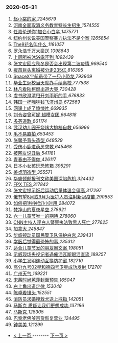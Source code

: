 ### 2020-05-31 
1. [ 赵小棠的家 ](https://s.weibo.com/weibo?q=%23%E8%B5%B5%E5%B0%8F%E6%A3%A0%E7%9A%84%E5%AE%B6%23&Refer=top) *2245679*
1. [ 河南全面取消义务教育特长生招生 ](https://s.weibo.com/weibo?q=%23%E6%B2%B3%E5%8D%97%E5%85%A8%E9%9D%A2%E5%8F%96%E6%B6%88%E4%B9%89%E5%8A%A1%E6%95%99%E8%82%B2%E7%89%B9%E9%95%BF%E7%94%9F%E6%8B%9B%E7%94%9F%23&Refer=top) *1574555*
1. [ 任嘉伦送你1加仑小白伞 ](https://s.weibo.com/weibo?q=%23%E4%BB%BB%E5%98%89%E4%BC%A6%E9%80%81%E4%BD%A01%E5%8A%A0%E4%BB%91%E5%B0%8F%E7%99%BD%E4%BC%9E%23&topic_ad=1&Refer=top) *1475771*
1. [ 纽约州长说美国警察暴力执法不是个案 ](https://s.weibo.com/weibo?q=%23%E7%BA%BD%E7%BA%A6%E5%B7%9E%E9%95%BF%E8%AF%B4%E7%BE%8E%E5%9B%BD%E8%AD%A6%E5%AF%9F%E6%9A%B4%E5%8A%9B%E6%89%A7%E6%B3%95%E4%B8%8D%E6%98%AF%E4%B8%AA%E6%A1%88%23&Refer=top) *1265854*
1. [ The9花名叫什么 ](https://s.weibo.com/weibo?q=%23The9%E8%8A%B1%E5%90%8D%E5%8F%AB%E4%BB%80%E4%B9%88%23&Refer=top) *1181057*
1. [ 罗永浩千万大豪送 ](https://s.weibo.com/weibo?q=%23%E7%BD%97%E6%B0%B8%E6%B5%A9%E5%8D%83%E4%B8%87%E5%A4%A7%E8%B1%AA%E9%80%81%23&topic_ad=1&Refer=top) *1098643*
1. [ 上厕所被沐浴露吓到 ](https://s.weibo.com/weibo?q=%23%E4%B8%8A%E5%8E%95%E6%89%80%E8%A2%AB%E6%B2%90%E6%B5%B4%E9%9C%B2%E5%90%93%E5%88%B0%23&Refer=top) *1092439*
1. [ 张文宏回应秋冬是否会出现第二波疫情 ](https://s.weibo.com/weibo?q=%23%E5%BC%A0%E6%96%87%E5%AE%8F%E5%9B%9E%E5%BA%94%E7%A7%8B%E5%86%AC%E6%98%AF%E5%90%A6%E4%BC%9A%E5%87%BA%E7%8E%B0%E7%AC%AC%E4%BA%8C%E6%B3%A2%E7%96%AB%E6%83%85%23&Refer=top) *969540*
1. [ 疫苗巨头离婚被分走235亿 ](https://s.weibo.com/weibo?q=%23%E7%96%AB%E8%8B%97%E5%B7%A8%E5%A4%B4%E7%A6%BB%E5%A9%9A%E8%A2%AB%E5%88%86%E8%B5%B0235%E4%BA%BF%23&Refer=top) *816395*
1. [ SpaceX宇航员带了一只小恐龙 ](https://s.weibo.com/weibo?q=%23SpaceX%E5%AE%87%E8%88%AA%E5%91%98%E5%B8%A6%E4%BA%86%E4%B8%80%E5%8F%AA%E5%B0%8F%E6%81%90%E9%BE%99%23&Refer=top) *793909*
1. [ 毕业生返校当天就办手续离校 ](https://s.weibo.com/weibo?q=%E6%AF%95%E4%B8%9A%E7%94%9F%E8%BF%94%E6%A0%A1%E5%BD%93%E5%A4%A9%E5%B0%B1%E5%8A%9E%E6%89%8B%E7%BB%AD%E7%A6%BB%E6%A0%A1&Refer=top) *777538*
1. [ 林凡看陆柯燃出道大哭 ](https://s.weibo.com/weibo?q=%23%E6%9E%97%E5%87%A1%E7%9C%8B%E9%99%86%E6%9F%AF%E7%87%83%E5%87%BA%E9%81%93%E5%A4%A7%E5%93%AD%23&Refer=top) *730428*
1. [ 虞书欣澄清甩开刘雨昕的手 ](https://s.weibo.com/weibo?q=%23%E8%99%9E%E4%B9%A6%E6%AC%A3%E6%BE%84%E6%B8%85%E7%94%A9%E5%BC%80%E5%88%98%E9%9B%A8%E6%98%95%E7%9A%84%E6%89%8B%23&Refer=top) *676833*
1. [ 韩国一杯咖啡钱飞济州岛 ](https://s.weibo.com/weibo?q=%23%E9%9F%A9%E5%9B%BD%E4%B8%80%E6%9D%AF%E5%92%96%E5%95%A1%E9%92%B1%E9%A3%9E%E6%B5%8E%E5%B7%9E%E5%B2%9B%23&Refer=top) *672569*
1. [ 网课上成了惊悚片 ](https://s.weibo.com/weibo?q=%23%E7%BD%91%E8%AF%BE%E4%B8%8A%E6%88%90%E4%BA%86%E6%83%8A%E6%82%9A%E7%89%87%23&Refer=top) *669935*
1. [ 刘令姿曾可妮 超模女团 ](https://s.weibo.com/weibo?q=%E5%88%98%E4%BB%A4%E5%A7%BF%E6%9B%BE%E5%8F%AF%E5%A6%AE%20%E8%B6%85%E6%A8%A1%E5%A5%B3%E5%9B%A2&Refer=top) *664818*
1. [ 多芬道歉 ](https://s.weibo.com/weibo?q=%23%E5%A4%9A%E8%8A%AC%E9%81%93%E6%AD%89%23&Refer=top) *661174*
1. [ 武汉幼儿园开烧烤大排档自救 ](https://s.weibo.com/weibo?q=%23%E6%AD%A6%E6%B1%89%E5%B9%BC%E5%84%BF%E5%9B%AD%E5%BC%80%E7%83%A7%E7%83%A4%E5%A4%A7%E6%8E%92%E6%A1%A3%E8%87%AA%E6%95%91%23&Refer=top) *656996*
1. [ 毛不易直拍 ](https://s.weibo.com/weibo?q=%23%E6%AF%9B%E4%B8%8D%E6%98%93%E7%9B%B4%E6%8B%8D%23&Refer=top) *653453*
1. [ 张馨予背头造型 ](https://s.weibo.com/weibo?q=%23%E5%BC%A0%E9%A6%A8%E4%BA%88%E8%83%8C%E5%A4%B4%E9%80%A0%E5%9E%8B%23&Refer=top) *649529*
1. [ 受伤小鹿进药房求救 ](https://s.weibo.com/weibo?q=%23%E5%8F%97%E4%BC%A4%E5%B0%8F%E9%B9%BF%E8%BF%9B%E8%8D%AF%E6%88%BF%E6%B1%82%E6%95%91%23&Refer=top) *645468*
1. [ 被网友说丑后 ](https://s.weibo.com/weibo?q=%E8%A2%AB%E7%BD%91%E5%8F%8B%E8%AF%B4%E4%B8%91%E5%90%8E&Refer=top) *541181*
1. [ 青春由不得你 ](https://s.weibo.com/weibo?q=%23%E9%9D%92%E6%98%A5%E7%94%B1%E4%B8%8D%E5%BE%97%E4%BD%A0%23&Refer=top) *426117*
1. [ 日本小女孩玩恐怖箱 ](https://s.weibo.com/weibo?q=%E6%97%A5%E6%9C%AC%E5%B0%8F%E5%A5%B3%E5%AD%A9%E7%8E%A9%E6%81%90%E6%80%96%E7%AE%B1&Refer=top) *395291*
1. [ 姜贞羽造型 ](https://s.weibo.com/weibo?q=%23%E5%A7%9C%E8%B4%9E%E7%BE%BD%E9%80%A0%E5%9E%8B%23&Refer=top) *355571*
1. [ 华盛顿邮报刊文称美国深陷危机 ](https://s.weibo.com/weibo?q=%E5%8D%8E%E7%9B%9B%E9%A1%BF%E9%82%AE%E6%8A%A5%E5%88%8A%E6%96%87%E7%A7%B0%E7%BE%8E%E5%9B%BD%E6%B7%B1%E9%99%B7%E5%8D%B1%E6%9C%BA&Refer=top) *324432*
1. [ FPX TES ](https://s.weibo.com/weibo?q=%23FPX%20TES%23&Refer=top) *317842*
1. [ 张文宏提示饭后运动后量体温会偏高 ](https://s.weibo.com/weibo?q=%E5%BC%A0%E6%96%87%E5%AE%8F%E6%8F%90%E7%A4%BA%E9%A5%AD%E5%90%8E%E8%BF%90%E5%8A%A8%E5%90%8E%E9%87%8F%E4%BD%93%E6%B8%A9%E4%BC%9A%E5%81%8F%E9%AB%98&Refer=top) *317297*
1. [ 俄有望8月或9月为医护人员注射新冠疫苗 ](https://s.weibo.com/weibo?q=%E4%BF%84%E6%9C%89%E6%9C%9B8%E6%9C%88%E6%88%969%E6%9C%88%E4%B8%BA%E5%8C%BB%E6%8A%A4%E4%BA%BA%E5%91%98%E6%B3%A8%E5%B0%84%E6%96%B0%E5%86%A0%E7%96%AB%E8%8B%97&Refer=top) *290653*
1. [ 如何把1秒钟当1小时用 ](https://s.weibo.com/weibo?q=%23%E5%A6%82%E4%BD%95%E6%8A%8A1%E7%A7%92%E9%92%9F%E5%BD%931%E5%B0%8F%E6%97%B6%E7%94%A8%23&Refer=top) *284072*
1. [ 梵净山的夏夜星空 ](https://s.weibo.com/weibo?q=%23%E6%A2%B5%E5%87%80%E5%B1%B1%E7%9A%84%E5%A4%8F%E5%A4%9C%E6%98%9F%E7%A9%BA%23&Refer=top) *278921*
1. [ 六一儿童节唯一的期待 ](https://s.weibo.com/weibo?q=%23%E5%85%AD%E4%B8%80%E5%84%BF%E7%AB%A5%E8%8A%82%E5%94%AF%E4%B8%80%E7%9A%84%E6%9C%9F%E5%BE%85%23&Refer=top) *278060*
1. [ CNN主持人评白人警察执法致黑人死亡 ](https://s.weibo.com/weibo?q=%23CNN%E4%B8%BB%E6%8C%81%E4%BA%BA%E8%AF%84%E7%99%BD%E4%BA%BA%E8%AD%A6%E5%AF%9F%E6%89%A7%E6%B3%95%E8%87%B4%E9%BB%91%E4%BA%BA%E6%AD%BB%E4%BA%A1%23&Refer=top) *277625*
1. [ 加拿大 ](https://s.weibo.com/weibo?q=%E5%8A%A0%E6%8B%BF%E5%A4%A7&Refer=top) *245847*
1. [ 华盛顿动员国民警卫队保护白宫 ](https://s.weibo.com/weibo?q=%23%E5%8D%8E%E7%9B%9B%E9%A1%BF%E5%8A%A8%E5%91%98%E5%9B%BD%E6%B0%91%E8%AD%A6%E5%8D%AB%E9%98%9F%E4%BF%9D%E6%8A%A4%E7%99%BD%E5%AE%AB%23&Refer=top) *239431*
1. [ 学医后觉得最恐怖的事 ](https://s.weibo.com/weibo?q=%23%E5%AD%A6%E5%8C%BB%E5%90%8E%E8%A7%89%E5%BE%97%E6%9C%80%E6%81%90%E6%80%96%E7%9A%84%E4%BA%8B%23&Refer=top) *235312*
1. [ 适合儿童节发的朋友圈文案 ](https://s.weibo.com/weibo?q=%23%E9%80%82%E5%90%88%E5%84%BF%E7%AB%A5%E8%8A%82%E5%8F%91%E7%9A%84%E6%9C%8B%E5%8F%8B%E5%9C%88%E6%96%87%E6%A1%88%23&Refer=top) *198051*
1. [ 示威现场央视记者遇催泪瓦斯眼泪直流 ](https://s.weibo.com/weibo?q=%23%E7%A4%BA%E5%A8%81%E7%8E%B0%E5%9C%BA%E5%A4%AE%E8%A7%86%E8%AE%B0%E8%80%85%E9%81%87%E5%82%AC%E6%B3%AA%E7%93%A6%E6%96%AF%E7%9C%BC%E6%B3%AA%E7%9B%B4%E6%B5%81%23&Refer=top) *189257*
1. [ 小学生发明连动互换防护窗 ](https://s.weibo.com/weibo?q=%E5%B0%8F%E5%AD%A6%E7%94%9F%E5%8F%91%E6%98%8E%E8%BF%9E%E5%8A%A8%E4%BA%92%E6%8D%A2%E9%98%B2%E6%8A%A4%E7%AA%97&Refer=top) *182710*
1. [ 高分九号02星和德四号卫星成功发射 ](https://s.weibo.com/weibo?q=%E9%AB%98%E5%88%86%E4%B9%9D%E5%8F%B702%E6%98%9F%E5%92%8C%E5%BE%B7%E5%9B%9B%E5%8F%B7%E5%8D%AB%E6%98%9F%E6%88%90%E5%8A%9F%E5%8F%91%E5%B0%84&Refer=top) *172701*
1. [ 广州天气 ](https://s.weibo.com/weibo?q=%23%E5%B9%BF%E5%B7%9E%E5%A4%A9%E6%B0%94%23&Refer=top) *169221*
1. [ 宋茜时尚芭莎封面预告 ](https://s.weibo.com/weibo?q=%23%E5%AE%8B%E8%8C%9C%E6%97%B6%E5%B0%9A%E8%8A%AD%E8%8E%8E%E5%B0%81%E9%9D%A2%E9%A2%84%E5%91%8A%23&Refer=top) *165047*
1. [ 右上角出道定律 ](https://s.weibo.com/weibo?q=%23%E5%8F%B3%E4%B8%8A%E8%A7%92%E5%87%BA%E9%81%93%E5%AE%9A%E5%BE%8B%23&Refer=top) *153048*
1. [ 陈卓璇镜头 ](https://s.weibo.com/weibo?q=%23%E9%99%88%E5%8D%93%E7%92%87%E9%95%9C%E5%A4%B4%23&Refer=top) *152551*
1. [ 消防员求婚搜救犬送上戒指 ](https://s.weibo.com/weibo?q=%23%E6%B6%88%E9%98%B2%E5%91%98%E6%B1%82%E5%A9%9A%E6%90%9C%E6%95%91%E7%8A%AC%E9%80%81%E4%B8%8A%E6%88%92%E6%8C%87%23&Refer=top) *142051*
1. [ 马斯克 质疑让我们更想成功 ](https://s.weibo.com/weibo?q=%E9%A9%AC%E6%96%AF%E5%85%8B%20%E8%B4%A8%E7%96%91%E8%AE%A9%E6%88%91%E4%BB%AC%E6%9B%B4%E6%83%B3%E6%88%90%E5%8A%9F&Refer=top) *137186*
1. [ 马斯克 ](https://s.weibo.com/weibo?q=%E9%A9%AC%E6%96%AF%E5%85%8B&Refer=top) *128305*
1. [ 巴黎老佛爷百货恢复营业 ](https://s.weibo.com/weibo?q=%E5%B7%B4%E9%BB%8E%E8%80%81%E4%BD%9B%E7%88%B7%E7%99%BE%E8%B4%A7%E6%81%A2%E5%A4%8D%E8%90%A5%E4%B8%9A&Refer=top) *124495*
1. [ 钟美美 ](https://s.weibo.com/weibo?q=%E9%92%9F%E7%BE%8E%E7%BE%8E&Refer=top) *121299* 

- [ < 上一页 ](https://github.com/able8/weibo-hot-record/blob/master/2020-05-30.md) -------- [ 下一页 > ](https://github.com/able8/weibo-hot-record/blob/master/2020-06-01.md)
